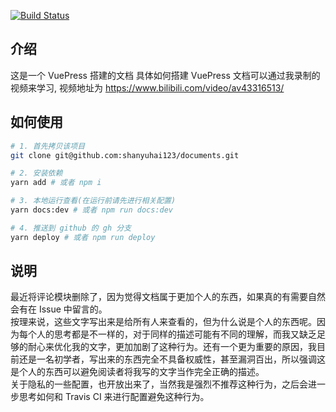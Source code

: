 [![Build Status](https://travis-ci.org/shanyuhai123/documents.svg?branch=master)](https://travis-ci.org/shanyuhai123/documents)

## 介绍
这是一个 VuePress 搭建的文档
具体如何搭建 VuePress 文档可以通过我录制的视频来学习, 视频地址为 https://www.bilibili.com/video/av43316513/

## 如何使用
```bash
# 1. 首先拷贝该项目
git clone git@github.com:shanyuhai123/documents.git

# 2. 安装依赖
yarn add # 或者 npm i

# 3. 本地运行查看(在运行前请先进行相关配置)
yarn docs:dev # 或者 npm run docs:dev

# 4. 推送到 github 的 gh 分支
yarn deploy # 或者 npm run deploy
```

## 说明

最近将评论模块删除了，因为觉得文档属于更加个人的东西，如果真的有需要自然会有在 Issue 中留言的。  
按理来说，这些文字写出来是给所有人来查看的，但为什么说是个人的东西呢。因为每个人的思考都是不一样的，对于同样的描述可能有不同的理解，而我又缺乏足够的耐心来优化我的文字，更加加剧了这种行为。还有一个更为重要的原因，我目前还是一名初学者，写出来的东西完全不具备权威性，甚至漏洞百出，所以强调这是个人的东西可以避免阅读者将我写的文字当作完全正确的描述。  
关于隐私的一些配置，也开放出来了，当然我是强烈不推荐这种行为，之后会进一步思考如何和 Travis CI 来进行配置避免这种行为。